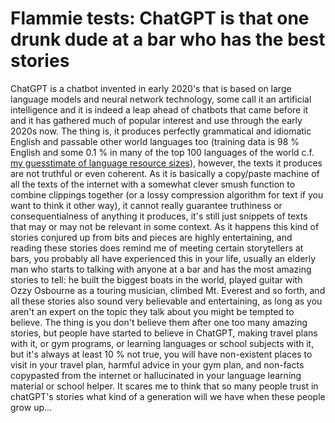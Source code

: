 # Flammie tests: ChatGPT is that one drunk dude at a bar who has the best stories

ChatGPT is a chatbot invented in early 2020's that is based on large language
models and neural network technology, some call it an artificial intelligence
and it is indeed a leap ahead of chatbots that came before it and it has
gathered much of popular interest and use through the early 2020s now. The thing
is, it produces perfectly grammatical and idiomatic English and passable other
world languages too (training data is 98 % English and some 0.1 % in many of the
top 100 languages of the world c.f. [my guesstimate of language resource
sizes]()), however, the texts it produces are not truthful or even coherent. As
it is basically a copy/paste machine of all the texts of the internet with a
somewhat clever smush function to combine clippings together (or a lossy
compression algorithm for text if you want to think it other way), it cannot
really guarantee truthiness or consequentialness of anything it produces, it's
still just snippets of texts that may or may not be relevant in some context. As
it happens this kind of stories conjured up from bits and pieces are highly
entertaining, and reading these stories does remind me of meeting certain
storytellers at bars, you probably all have experienced this in your life,
usually an elderly man who starts to talking with anyone at a bar and has the
most amazing stories to tell: he built the biggest boats in the world, played
guitar with Ozzy Osbourne as a touring musician, climbed Mt. Everest and so
forth, and all these stories also sound very believable and entertaining, as
long as you aren't an expert on the topic they talk about you might be tempted
to believe. The thing is you don't believe them after one too many amazing
stories, but people have started to believe in ChatGPT, making travel plans with
it, or gym programs, or learning languages or school subjects with it, but it's
always at least 10 % not true, you will have non-existent places to visit in
your travel plan, harmful advice in your gym plan, and non-facts copypasted from
the internet or hallucinated in your language learning material or school
helper. It scares me to think that so many people trust in chatGPT's stories
what kind of a generation will we have when these people grow up...
